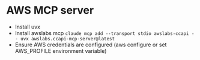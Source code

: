 # AWS MCP server
- Install uvx
- Install awslabs mcp
`claude mcp add --transport stdio awslabs-ccapi -- uvx awslabs.ccapi-mcp-server@latest`
- Ensure AWS credentials are configured (aws configure or set AWS_PROFILE environment variable)
